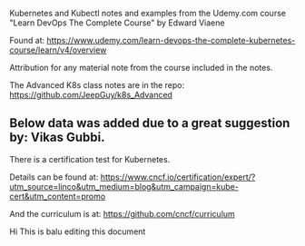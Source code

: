 Kubernetes and Kubectl notes and examples from the Udemy.com course "Learn DevOps The Complete Course"
by Edward Viaene

Found at: https://www.udemy.com/learn-devops-the-complete-kubernetes-course/learn/v4/overview


Attribution for any material note from the course included in the notes.

The Advanced K8s class notes are in the repo:
https://github.com/JeepGuy/k8s_Advanced

Below data was added due to a great suggestion by: Vikas Gubbi.
--------------------------------------------------------------

There is a certification test for Kubernetes.

Details can be found at: https://www.cncf.io/certification/expert/?utm_source=linco&utm_medium=blog&utm_campaign=kube-cert&utm_content=promo

And the curriculum is at: https://github.com/cncf/curriculum


Hi This is balu editing this document
